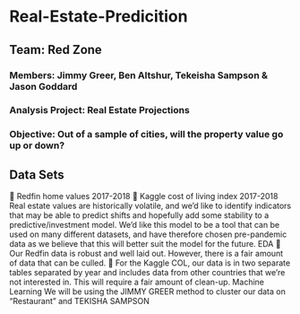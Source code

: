 # Real-Estate-Predicition

## Team: Red Zone
### Members: Jimmy Greer, Ben Altshur, Tekeisha Sampson &amp; Jason Goddard
### Analysis Project: Real Estate Projections
### Objective: Out of a sample of cities, will the property value go up or down?
## **Data Sets**
 Redfin home values 2017-2018
 Kaggle cost of living index 2017-2018
Real estate values are historically volatile, and we’d like to identify indicators that may be able
to predict shifts and hopefully add some stability to a predictive/investment model. We’d like
this model to be a tool that can be used on many different datasets, and have therefore chosen
pre-pandemic data as we believe that this will better suit the model for the future.
EDA
 Our Redfin data is robust and well laid out. However, there is a fair amount of data that
can be culled.
 For the Kaggle COL, our data is in two separate tables separated by year and includes
data from other countries that we’re not interested in. This will require a fair amount of
clean-up.
Machine Learning
We will be using the JIMMY GREER method to cluster our data on “Restaurant” and TEKISHA
SAMPSON
